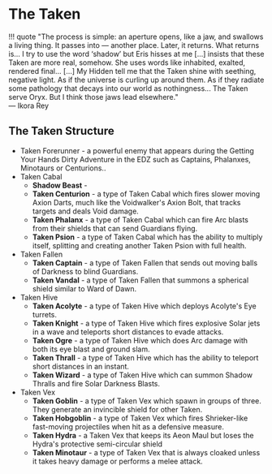 # The Taken

!!! quote
    "The process is simple: an aperture opens, like a jaw, and swallows a living thing. It passes into — another place. Later, it returns. What returns is... I try to use the word ‘shadow’ but Eris hisses at me [...] insists that these Taken are more real, somehow. She uses words like inhabited, exalted, rendered final... [...] My Hidden tell me that the Taken shine with seething, negative light. As if the universe is curling up around them. As if they radiate some pathology that decays into our world as nothingness... The Taken serve Oryx. But I think those jaws lead elsewhere."<br>— Ikora Rey

## The Taken Structure

* Taken Forerunner - a powerful enemy that appears during the Getting Your Hands Dirty Adventure in the EDZ such as Captains, Phalanxes, Minotaurs or Centurions..
* Taken Cabal
    * **Shadow Beast** -
    * **Taken Centurion** - a type of Taken Cabal which fires slower moving Axion Darts, much like the Voidwalker's Axion Bolt, that tracks targets and deals Void damage.
    * **Taken Phalanx** - a type of Taken Cabal which can fire Arc blasts from their shields that can send Guardians flying.
    * **Taken Psion** - a type of Taken Cabal which has the ability to multiply itself, splitting and creating another Taken Psion with full health.
* Taken Fallen
    * **Taken Captain** - a type of Taken Fallen that sends out moving balls of Darkness to blind Guardians.
    * **Taken Vandal** - a type of Taken Fallen that summons a spherical shield similar to Ward of Dawn.
* Taken Hive
    * **Taken Acolyte** - a type of Taken Hive which deploys Acolyte's Eye turrets.
    * **Taken Knight** - a type of Taken Hive which fires explosive Solar jets in a wave and teleports short distances to evade attacks.
    * **Taken Ogre** - a type of Taken Hive which does Arc damage with both its eye blast and ground slam.
    * **Taken Thrall** - a type of Taken Hive which has the ability to teleport short distances in an instant.
    * **Taken Wizard** - a type of Taken Hive which can summon Shadow Thralls and fire Solar Darkness Blasts.
* Taken Vex
    * **Taken Goblin** - a type of Taken Vex which spawn in groups of three. They generate an invincible shield for other Taken.
    * **Taken Hobgoblin** - a type of Taken Vex which fires Shrieker-like fast-moving projectiles when hit as a defensive measure.
    * **Taken Hydra** - a Taken Vex that keeps its Aeon Maul but loses the Hydra's protective semi-circular shield
    * **Taken Minotaur** - a type of Taken Vex that is always cloaked unless it takes heavy damage or performs a melee attack.

